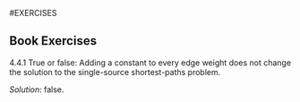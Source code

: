 #EXERCISES

## Book Exercises

4.4.1 True or false: Adding a constant to every edge weight does not change the solution to the single-source shortest-paths problem.

*Solution*: false.


